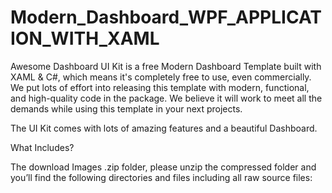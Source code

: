 # Modern_Dashboard_WPF_APPLICATION_WITH_XAML
Awesome Dashboard UI Kit is a free Modern Dashboard Template built with XAML & C#, which means it's completely free to use, even commercially. We put lots of effort into releasing this template with modern, functional, and high-quality code in the package. We believe it will work to meet all the demands while using this template in your next projects.

The UI Kit comes with lots of amazing features and a beautiful Dashboard.

What Includes?

The download Images .zip folder, please unzip the compressed folder and you’ll find the following directories and files including all raw source files:
